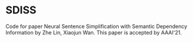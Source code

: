 # SDISS

Code for paper Neural Sentence Simplification with Semantic Dependency Information by Zhe Lin, Xiaojun Wan. This paper is accepted by AAAI'21.
